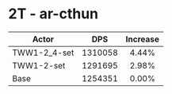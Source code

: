 # 2T - ar-cthun
| Actor | DPS | Increase |
|---|:---:|:---:|
|TWW1-2_4-set|1310058|4.44%|
|TWW1-2-set|1291695|2.98%|
|Base|1254351|0.00%|
